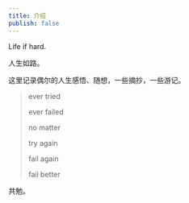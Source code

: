 ```yaml
---
title: 介绍
publish: false
---
```




Life if hard.

人生如路。

这里记录偶尔的人生感悟、随想，一些摘抄，一些游记。

> ever tried
> 
> ever failed
> 
> no matter
> 
> try again
> 
> fail again
> 
> fail better

共勉。
